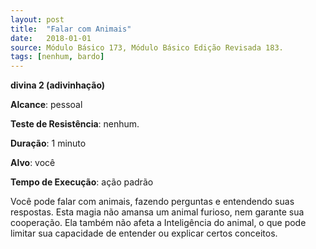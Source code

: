 ```yaml
---
layout: post
title:  "Falar com Animais"
date:   2018-01-01
source: Módulo Básico 173, Módulo Básico Edição Revisada 183.
tags: [nenhum, bardo]
---
```


**divina 2 (adivinhação)**

**Alcance**: pessoal

**Teste de Resistência**: nenhum.

**Duração**: 1 minuto

**Alvo**: você

**Tempo de Execução**: ação padrão

Você pode falar com animais, fazendo perguntas e entendendo suas respostas.
Esta magia não amansa um animal furioso, nem garante sua cooperação. Ela também não afeta a Inteligência do animal, o que pode limitar sua capacidade de entender ou explicar certos conceitos.
